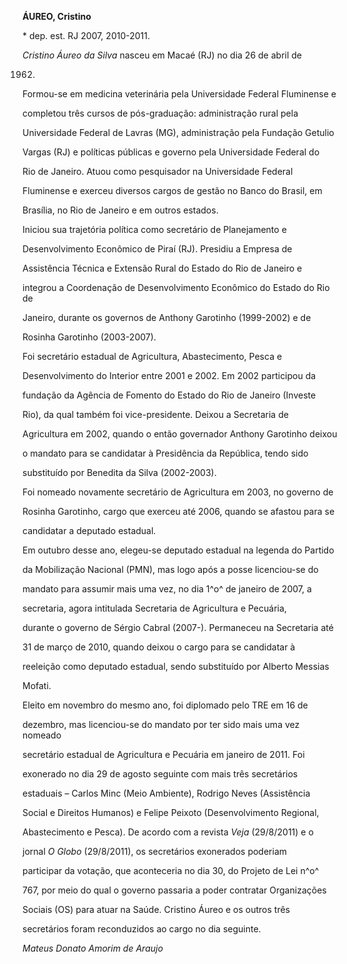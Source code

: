 **ÁUREO, Cristino**



\* dep. est. RJ 2007, 2010-2011.



*Cristino Áureo da Silva* nasceu em Macaé (RJ) no dia 26 de abril de

1962.



Formou-se em medicina veterinária pela Universidade Federal Fluminense e

completou três cursos de pós-graduação: administração rural pela

Universidade Federal de Lavras (MG), administração pela Fundação Getulio

Vargas (RJ) e políticas públicas e governo pela Universidade Federal do

Rio de Janeiro. Atuou como pesquisador na Universidade Federal

Fluminense e exerceu diversos cargos de gestão no Banco do Brasil, em

Brasília, no Rio de Janeiro e em outros estados.



Iniciou sua trajetória política como secretário de Planejamento e

Desenvolvimento Econômico de Piraí (RJ). Presidiu a Empresa de

Assistência Técnica e Extensão Rural do Estado do Rio de Janeiro e

integrou a Coordenação de Desenvolvimento Econômico do Estado do Rio de

Janeiro, durante os governos de Anthony Garotinho (1999-2002) e de

Rosinha Garotinho (2003-2007).



Foi secretário estadual de Agricultura, Abastecimento, Pesca e

Desenvolvimento do Interior entre 2001 e 2002. Em 2002 participou da

fundação da Agência de Fomento do Estado do Rio de Janeiro (Investe

Rio), da qual também foi vice-presidente. Deixou a Secretaria de

Agricultura em 2002, quando o então governador Anthony Garotinho deixou

o mandato para se candidatar à Presidência da República, tendo sido

substituído por Benedita da Silva (2002-2003).



Foi nomeado novamente secretário de Agricultura em 2003, no governo de

Rosinha Garotinho, cargo que exerceu até 2006, quando se afastou para se

candidatar a deputado estadual.



Em outubro desse ano, elegeu-se deputado estadual na legenda do Partido

da Mobilização Nacional (PMN), mas logo após a posse licenciou-se do

mandato para assumir mais uma vez, no dia 1^o^ de janeiro de 2007, a

secretaria, agora intitulada Secretaria de Agricultura e Pecuária,

durante o governo de Sérgio Cabral (2007-). Permaneceu na Secretaria até

31 de março de 2010, quando deixou o cargo para se candidatar à

reeleição como deputado estadual, sendo substituído por Alberto Messias

Mofati.



Eleito em novembro do mesmo ano, foi diplomado pelo TRE em 16 de

dezembro, mas licenciou-se do mandato por ter sido mais uma vez nomeado

secretário estadual de Agricultura e Pecuária em janeiro de 2011. Foi

exonerado no dia 29 de agosto seguinte com mais três secretários

estaduais – Carlos Minc (Meio Ambiente), Rodrigo Neves (Assistência

Social e Direitos Humanos) e Felipe Peixoto (Desenvolvimento Regional,

Abastecimento e Pesca). De acordo com a revista *Veja* (29/8/2011) e o

jornal *O Globo* (29/8/2011), os secretários exonerados poderiam

participar da votação, que aconteceria no dia 30, do Projeto de Lei n^o^

767, por meio do qual o governo passaria a poder contratar Organizações

Sociais (OS) para atuar na Saúde. Cristino Áureo e os outros três

secretários foram reconduzidos ao cargo no dia seguinte.



*Mateus Donato Amorim de Araujo*



